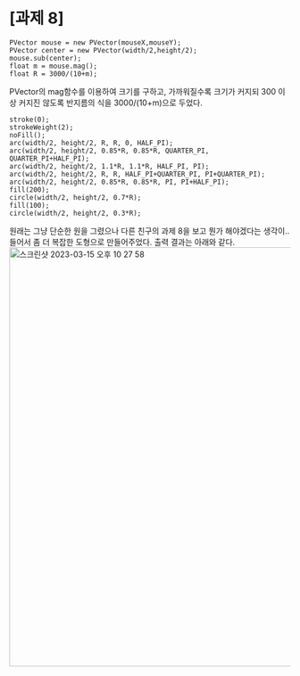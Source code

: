 # [과제 8]
```processing
PVector mouse = new PVector(mouseX,mouseY);
PVector center = new PVector(width/2,height/2);
mouse.sub(center);
float m = mouse.mag();
float R = 3000/(10+m);
```
PVector의 mag함수를 이용하여 크기를 구하고, 가까워질수록 크기가 커지되 300 이상 커지진 않도록 반지름의 식을 3000/(10+m)으로 두었다.

```processing
stroke(0);
strokeWeight(2);
noFill();
arc(width/2, height/2, R, R, 0, HALF_PI);
arc(width/2, height/2, 0.85*R, 0.85*R, QUARTER_PI, QUARTER_PI+HALF_PI);
arc(width/2, height/2, 1.1*R, 1.1*R, HALF_PI, PI);
arc(width/2, height/2, R, R, HALF_PI+QUARTER_PI, PI+QUARTER_PI);
arc(width/2, height/2, 0.85*R, 0.85*R, PI, PI+HALF_PI);
fill(200);
circle(width/2, height/2, 0.7*R);
fill(100);
circle(width/2, height/2, 0.3*R);
```
원래는 그냥 단순한 원을 그렸으나 다른 친구의 과제 8을 보고 뭔가 해야겠다는 생각이.. 들어서 좀 더 복잡한 도형으로 만들어주었다. 출력 결과는 아래와 같다.
<img width="752" alt="스크린샷 2023-03-15 오후 10 27 58" src="https://user-images.githubusercontent.com/74486197/225322826-ddcec4c9-7694-4cd9-9b5d-903b44ffefb7.png">
